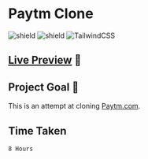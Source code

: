 # Paytm Clone

![shield](https://img.shields.io/badge/HTML5-E34F26?style=for-the-badge&logo=html5&logoColor=white) ![shield](https://img.shields.io/badge/CSS3-1572B6?style=for-the-badge&logo=css3&logoColor=white) ![TailwindCSS](https://img.shields.io/badge/tailwindcss-%2338B2AC.svg?style=for-the-badge&logo=tailwind-css&logoColor=white)

## [Live Preview](https://clone-paytm-in.netlify.app/) :link:

## Project Goal :dart:

This is an attempt at cloning [Paytm.com](https://Paytm.com/).

## Time Taken

```
8 Hours
```
